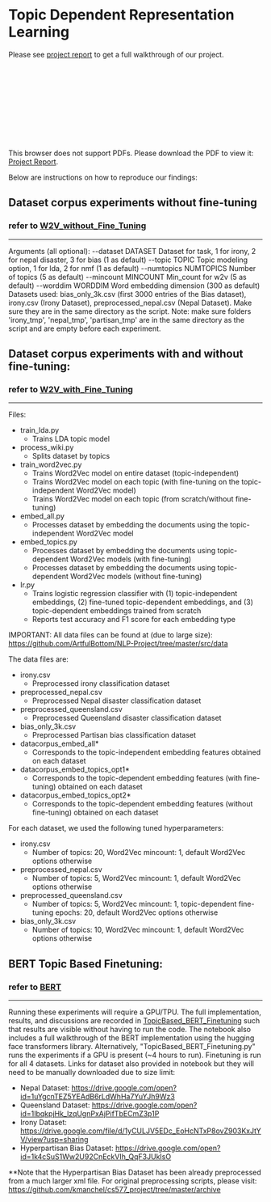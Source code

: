 # Topic Dependent Representation Learning

Please see [project report](https://github.com/kmanchel/cs577_project/blob/master/Topic_Dependent_Representation_Learning.pdf) to get a full walkthrough of our project. <br>

<object data="https://github.com/kmanchel/cs577_project/blob/master/Topic_Dependent_Representation_Learning.pdf" type="application/pdf" width="700px" height="700px">
    <embed src="https://github.com/kmanchel/cs577_project/blob/master/Topic_Dependent_Representation_Learning.pdf">
        <p>This browser does not support PDFs. Please download the PDF to view it: <a href="https://github.com/kmanchel/cs577_project/blob/master/Topic_Dependent_Representation_Learning.pdf">Project Report</a>.</p>
    </embed>
</object>

Below are instructions on how to reproduce our findings: <br>

## Dataset corpus experiments without fine-tuning
### refer to [W2V_without_Fine_Tuning](https://github.com/kmanchel/cs577_project/tree/master/W2V_withoout_Fine_Tuning)
---------------------------------------------------------------------------------------------
Arguments (all optional):
  --dataset DATASET     Dataset for task, 1 for irony, 2 for nepal disaster, 3 for bias (1 as default)
  --topic TOPIC         Topic modeling option, 1 for lda, 2 for nmf (1 as default)
  --numtopics NUMTOPICS Number of topics (5 as default)
  --mincount MINCOUNT   Min_count for w2v (5 as default)
  --worddim WORDDIM     Word embedding dimension (300 as default)
Datasets used: bias_only_3k.csv (first 3000 entries of the Bias dataset), irony.csv (Irony Dataset), preprocessed_nepal.csv (Nepal Dataset). Make sure they are in the same directory as the script.
Note: make sure folders 'irony_tmp', 'nepal_tmp', 'partisan_tmp' are in the same directory as the script and are empty before each experiment.

## Dataset corpus experiments with and without fine-tuning: 
### refer to [W2V_with_Fine_Tuning](https://github.com/kmanchel/cs577_project/tree/master/W2V_with_Fine_Tuning)
----------------------------------------------------------------------------------
Files:
- train_lda.py
  + Trains LDA topic model
- process_wiki.py
  + Splits dataset by topics
- train_word2vec.py
  + Trains Word2Vec model on entire dataset (topic-independent)
  + Trains Word2Vec model on each topic (with fine-tuning on the topic-independent Word2Vec model)
  + Trains Word2Vec model on each topic (from scratch/without fine-tuning)
- embed_all.py
  + Processes dataset by embedding the documents using the topic-independent Word2Vec model
- embed_topics.py
  + Processes dataset by embedding the documents using topic-dependent Word2Vec models (with fine-tuning)
  + Processes dataset by embedding the documents using topic-dependent Word2Vec models (without fine-tuning)
- lr.py
  + Trains logistic regression classifier with (1) topic-independent embeddings, (2) fine-tuned topic-dependent embeddings,
    and (3) topic-dependent embeddings trained from scratch
  + Reports test accuracy and F1 score for each embedding type

IMPORTANT: 
All data files can be found at (due to large size): https://github.com/ArtfulBottom/NLP-Project/tree/master/src/data

The data files are:
- irony.csv
  + Preprocessed irony classification dataset
- preprocessed_nepal.csv
  + Preprocessed Nepal disaster classification dataset
- preprocessed_queensland.csv
  + Preprocessed Queensland disaster classification dataset
- bias_only_3k.csv
  + Preprocessed Partisan bias classification dataset
- datacorpus_embed_all*
  + Corresponds to the topic-independent embedding features obtained on each dataset
- datacorpus_embed_topics_opt1*
  + Corresponds to the topic-dependent embedding features (with fine-tuning) obtained on each dataset
- datacorpus_embed_topics_opt2*
  + Corresponds to the topic-dependent embedding features (without fine-tuning) obtained on each dataset

For each dataset, we used the following tuned hyperparameters:
- irony.csv
  + Number of topics: 20, Word2Vec mincount: 1, default Word2Vec options otherwise
- preprocessed_nepal.csv
  + Number of topics: 5, Word2Vec mincount: 1, default Word2Vec options otherwise
- preprocessed_queensland.csv
  + Number of topics: 5, Word2Vec mincount: 1, topic-dependent fine-tuning epochs: 20, default Word2Vec options otherwise
- bias_only_3k.csv
  + Number of topics: 10, Word2Vec mincount: 1, default Word2Vec options otherwise

## BERT Topic Based Finetuning:
### refer to [BERT](https://github.com/kmanchel/cs577_project/tree/master/BERT)
----------------
Running these experiments will require a GPU/TPU. 
The full implementation, results, and discussions are recorded in [TopicBased_BERT_Finetuning](https://github.com/kmanchel/cs577_project/blob/master/BERT/TopicBased_BERT_Finetuning.ipynb) such that results are visible without having to run the code. The notebook also includes a full walkthrough of the BERT implementation using the hugging face transformers library. Alternatively, "TopicBased_BERT_Finetuning.py" runs the experiments if a GPU is present (~4 hours to run).
Finetuning is run for all 4 datasets. Links for dataset also provided in notebook but they will need to be manually downloaded due to size limit:
- Nepal Dataset: https://drive.google.com/open?id=1uYgcnTEZ5YEAdB6rLdWhHa7YuYJh9Wz3 
- Queensland Dataset: https://drive.google.com/open?id=1IbqkpjHk_lzqUgnPxAjPifTbECmZ3p1P
- Irony Dataset: https://drive.google.com/file/d/1yCULJV5EDc_EoHcNTxP8ovZ903KxJtYV/view?usp=sharing 
- Hyperpartisan Bias Dataset: https://drive.google.com/open?id=1k4cSuS1Ww2U92CnEckVIh_QqF3JUkIsO 

**Note that the Hyperpartisan Bias Dataset has been already preprocessed from a much larger xml file. For original preprocessing scripts, please visit: https://github.com/kmanchel/cs577_project/tree/master/archive 
